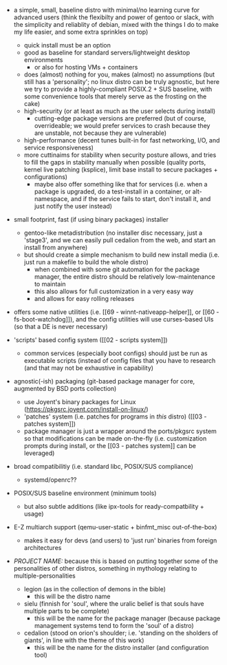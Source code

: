 - a simple, small, baseline distro with minimal/no learning curve for advanced users (think the flexibilty and power of gentoo or slack, with the simplicity and reliablity of debian, mixed with the things I do to make my life easier, and some extra sprinkles on top)
	- quick install must be an option
	- good as baseline for standard servers/lightweight desktop environments
		- or also for hosting VMs + containers
	- does (almost) nothing for you, makes (almost) no assumptions (but still has a 'personality';  no linux distro can be truly agnostic, but here we try to provide a highly-compliant POSIX.2 + SUS baseline, with some convenience tools that merely serve as the frosting on the cake)
	- high-security (or at least as much as the user selects during install)
		- cutting-edge package versions are preferred (but of course, overrideable; we would prefer services to crash because they are unstable, not because they are vulnerable)
	- high-performance (decent tunes built-in for fast networking, I/O, and service responsiveness)
	- more cuttinaims for stability when security posture allows, and tries to fill the gaps in stability manually when possible (quality ports, kernel live patching (ksplice), limit base install to secure packages + configurations)
		- maybe also offer something like that for services (i.e. when a package is upgraded, do a test-install in a container, or alt-namespace, and if the service fails to start, don't install it, and just notify the user instead)

- small footprint, fast (if using binary packages) installer
	- gentoo-like metadistribution (no installer disc necessary, just a 'stage3', and we can easily pull cedalion from the web, and start an install from anywhere)
	- but should create a simple mechanism to build new install media (i.e. just run a makefile to build the whole distro)
		- when combined with some git automation for the package manager, the entire distro should be relatively low-maintenance to maintain
		- this also allows for full customization in a very easy way
		- and allows for easy rolling releases

- offers some native utilities (i.e. [[69 - winnt-nativeapp-helper]], or [[60 - fs-boot-watchdog]]), and the config utilities will use curses-based UIs (so that a DE is never necessary)

- 'scripts' based config system ([[02 - scripts system]])
	- common services (especially boot configs) should just be run as executable scripts (instead of config files that you have to research (and that may not be exhaustive in capability)

- agnostic(-ish) packaging (git-based package manager for core, augmented by BSD ports collection)
	- use Joyent's binary packages for Linux (https://pkgsrc.joyent.com/install-on-linux/)
	- 'patches' system (i.e. patches for programs in *this* distro) ([[03 - patches system]])
	- package manager is just a wrapper around the ports/pkgsrc system so that modifications can be made on-the-fly (i.e. customization prompts during install, or the [[03 - patches system]] can be leveraged)

- broad compatibilitiy (i.e. standard libc, POSIX/SUS compliance)
	- systemd/openrc??

- POSIX/SUS baseline environment (minimum tools)
	- but also subtle additions (like ipx-tools for ready-compatbility + usage)

- E-Z multiarch support (qemu-user-static + binfmt_misc out-of-the-box)
	- makes it easy for devs (and users) to 'just run' binaries from foreign architectures


- *PROJECT NAME:* because this is based on putting together some of the personalities of other distros, something in mythology relating to multiple-personalities
	- legion (as in the collection of demons in the bible)
		- this will be the distro name
	- sielu (finnish for 'soul', where the uralic belief is that souls have multiple parts to be complete)
		- this will be the name for the package manager (because package management systems tend to form the 'soul' of a distro)
	- cedalion (stood on orion's shoulder; i.e. 'standing on the sholders of giants', in line with the theme of this work)
		- this will be the name for the distro installer (and configuration tool)
